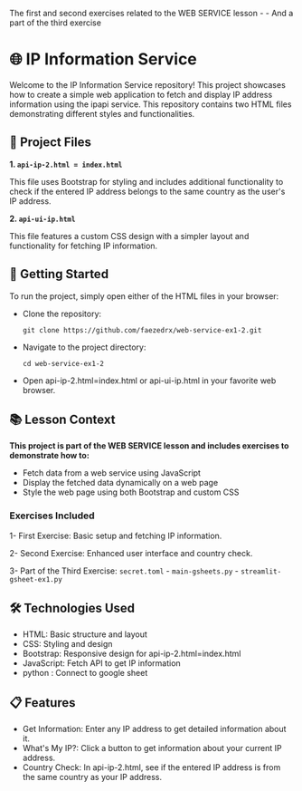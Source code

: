 The first and second exercises related to the WEB SERVICE lesson - - And a part of the third exercise

# 🌐 IP Information Service

Welcome to the IP Information Service repository! This project showcases how to create a simple web application to fetch and display IP address information using the ipapi service. This repository contains two HTML files demonstrating different styles and functionalities.

## 📄 Project Files
**1. `api-ip-2.html = index.html`**

This file uses Bootstrap for styling and includes additional functionality to check if the entered IP address belongs to the same country as the user's IP address.

**2. `api-ui-ip.html`**

This file features a custom CSS design with a simpler layout and functionality for fetching IP information.

## 🚀 Getting Started
To run the project, simply open either of the HTML files in your browser:

- Clone the repository:

  `git clone https://github.com/faezedrx/web-service-ex1-2.git`

- Navigate to the project directory:

  `cd web-service-ex1-2`

- Open api-ip-2.html=index.html or api-ui-ip.html in your favorite web browser.

## 📚 Lesson Context

**This project is part of the WEB SERVICE lesson and includes exercises to demonstrate how to:**

- Fetch data from a web service using JavaScript
- Display the fetched data dynamically on a web page
- Style the web page using both Bootstrap and custom CSS
  
### Exercises Included

1- First Exercise: Basic setup and fetching IP information.

2- Second Exercise: Enhanced user interface and country check.

3- Part of the Third Exercise: `secret.toml` - `main-gsheets.py` - `streamlit-gsheet-ex1.py`

## 🛠️ Technologies Used

- HTML: Basic structure and layout
- CSS: Styling and design
- Bootstrap: Responsive design for api-ip-2.html=index.html
- JavaScript: Fetch API to get IP information
- python : Connect to google sheet

## 📋 Features
- Get Information: Enter any IP address to get detailed information about it.
- What's My IP?: Click a button to get information about your current IP address.
- Country Check: In api-ip-2.html, see if the entered IP address is from the same country as your IP address.



